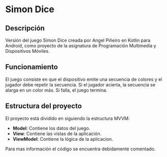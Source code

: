 # Simon Dice

## Descripción

Versión del juego Simon Dice creada por Angel Piñeiro en Kotlin para Android, como proyecto de la asignatura de Programación Multimedia y Dispositivos Móviles.

## Funcionamiento

El juego consiste en que el dispositivo emite una secuencia de colores y el jugador debe repetir la secuencia. Si el jugador acierta, la secuencia se alarga en un color más. Si falla, el juego termina.

## Estructura del proyecto

El proyecto está dividido en siguiendo la estructura MVVM:

- **Model**: Contiene los datos del juego.
- **View**: Contiene las vistas de la aplicación.
- **ViewModel**: Contiene la lógica de la aplicacion.

Para mas información el código se encuentra debidamente comentado.

